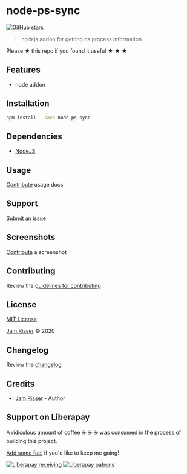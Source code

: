 # node-ps-sync

[![GitHub stars](https://img.shields.io/github/stars/codejamninja/node-ps-sync.svg?style=social&label=Stars)](https://github.com/codejamninja/node-ps-sync)

> nodejs addon for getting os process information

Please ★ this repo if you found it useful ★ ★ ★

## Features

- node addon

## Installation

```sh
npm install --save node-ps-sync
```

## Dependencies

- [NodeJS](https://nodejs.org)

## Usage

[Contribute](https://github.com/codejamninja/node-ps-sync/blob/master/CONTRIBUTING.md) usage docs

## Support

Submit an [issue](https://github.com/codejamninja/node-ps-sync/issues/new)

## Screenshots

[Contribute](https://github.com/codejamninja/node-ps-sync/blob/master/CONTRIBUTING.md) a screenshot

## Contributing

Review the [guidelines for contributing](https://github.com/codejamninja/node-ps-sync/blob/master/CONTRIBUTING.md)

## License

[MIT License](https://github.com/codejamninja/node-ps-sync/blob/master/LICENSE)

[Jam Risser](https://codejam.ninja) © 2020

## Changelog

Review the [changelog](https://github.com/codejamninja/node-ps-sync/blob/master/CHANGELOG.md)

## Credits

- [Jam Risser](https://codejam.ninja) - Author

## Support on Liberapay

A ridiculous amount of coffee ☕ ☕ ☕ was consumed in the process of building this project.

[Add some fuel](https://liberapay.com/codejamninja/donate) if you'd like to keep me going!

[![Liberapay receiving](https://img.shields.io/liberapay/receives/codejamninja.svg?style=flat-square)](https://liberapay.com/codejamninja/donate)
[![Liberapay patrons](https://img.shields.io/liberapay/patrons/codejamninja.svg?style=flat-square)](https://liberapay.com/codejamninja/donate)
